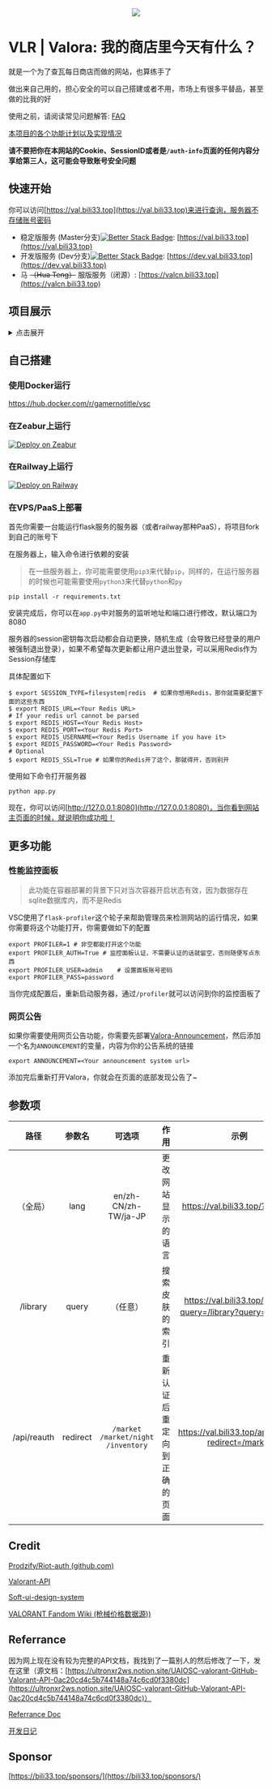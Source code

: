 <div align="center">
<img src='https://cdn.jsdelivr.net/gh/GamerNoTitle/VALORA@dev/assets/img/head.png'>
</div>

# VLR | Valora: 我的商店里今天有什么？

就是一个为了查瓦每日商店而做的网站，也算练手了

做出来自己用的，担心安全的可以自己搭建或者不用，市场上有很多平替品，甚至做的比我的好

使用之前，请阅读常见问题解答: [FAQ](https://gamernotitle.notion.site/gamernotitle/VALORA-FAQ-86f072f8cebf4a8d9453a795b24cd507#eac12e01944f4e279ff7da7b19900bb9)

[本项目的各个功能计划以及实现情况](https://github.com/users/GamerNoTitle/projects/1)

**请不要把你在本网站的Cookie、SessionID或者是`/auth-info`页面的任何内容分享给第三人，这可能会导致账号安全问题**

## 快速开始

你可以访问[https://val.bili33.top](https://val.bili33.top)来进行查询，服务器不存储账号密码

- 稳定版服务 (Master分支)[![Better Stack Badge](https://uptime.betterstack.com/status-badges/v1/monitor/ppaf.svg)](https://uptime.betterstack.com/?utm_source=status_badge): [https://val.bili33.top](https://val.bili33.top)
- 开发版服务 (Dev分支)[![Better Stack Badge](https://uptime.betterstack.com/status-badges/v1/monitor/rom0.svg)](https://uptime.betterstack.com/?utm_source=status_badge): [https://dev.val.bili33.top](https://dev.val.bili33.top)
- 马 <del>（Hua Teng）</del> 服版服务（闭源）: [https://valcn.bili33.top](https://valcn.bili33.top)

## 项目展示

<details>
<summary>点击展开</summary>
<div align="center">
<img src="https://cdn.jsdelivr.net/gh/Vikutorika/newassets@master/img/Github/Valora/CN/login.png" alt="登录页面" title="登录页面">
登录页面<br>
<hr>
<img src="https://cdn.jsdelivr.net/gh/Vikutorika/newassets@master/img/Github/Valora/CN/market.png" alt="每日商店" title="每日商店">
每日商店<br>
<hr>
<img src="https://cdn.jsdelivr.net/gh/Vikutorika/newassets@master/img/Github/Valora/CN/skin-level-preview.png" alt="皮肤等级/炫彩预览" title="皮肤等级/炫彩预览">
皮肤等级/炫彩预览<br>
<hr>
<img src="https://cdn.jsdelivr.net/gh/Vikutorika/newassets@master/img/Github/Valora/CN/accessory.png" alt="配件商店" title="配件商店">
配件商店<br>
<hr>
<img src="https://cdn.jsdelivr.net/gh/Vikutorika/newassets@master/img/Github/Valora/CN/accessory-card-preview.png" alt="配件商店：玩家卡面展示" title="配件商店：玩家卡面展示">
配件商店：玩家卡面展示<br>
<hr>
<img src="https://cdn.jsdelivr.net/gh/Vikutorika/newassets@master/img/Github/Valora/CN/inventory.png" alt="个人库存" title="个人库存">
个人库存<br>
<hr>
<img src="https://cdn.jsdelivr.net/gh/Vikutorika/newassets@master/img/Github/Valora/CN/library.png" alt="皮肤库" title="皮肤库">
皮肤库（无需登录）<br>
<hr>
<img src="https://cdn.jsdelivr.net/gh/Vikutorika/newassets@master/img/Github/Valora/CN/translation.png" alt="翻译表" title="翻译表">
翻译表（无需登录）
</div>
</details>

## 自己搭建

### 使用Docker运行

https://hub.docker.com/r/gamernotitle/vsc

### 在Zeabur上运行

[![Deploy on Zeabur](https://zeabur.com/button.svg)](https://zeabur.com/templates/21HDN2?referralCode=GamerNoTitle)

### 在Railway上运行

[![Deploy on Railway](https://railway.app/button.svg)](https://railway.app/template/JuUPyU?referralCode=U8coe_)

### 在VPS/PaaS上部署

首先你需要一台能运行flask服务的服务器（或者railway那种PaaS），将项目fork到自己的账号下

在服务器上，输入命令进行依赖的安装

> 在一些服务器上，你可能需要使用`pip3`来代替`pip`，同样的，在运行服务器的时候也可能需要使用`python3`来代替`python`和`py`

```shell
pip install -r requirements.txt
```

安装完成后，你可以在`app.py`中对服务的监听地址和端口进行修改，默认端口为8080

服务器的session密钥每次启动都会自动更换，随机生成（会导致已经登录的用户被强制退出登录），如果不希望每次更新都让用户退出登录，可以采用Redis作为Session存储库

具体配置如下

```shell
$ export SESSION_TYPE=filesystem|redis  # 如果你想用Redis，那你就需要配置下面的这些东西
$ export REDIS_URL=<Your Redis URL>
# If your redis url cannot be parsed
$ export REDIS_HOST=<Your Redis Host>
$ export REDIS_PORT=<Your Redis Port>
$ export REDIS_USERNAME=<Your Redis Username if you have it>
$ export REDIS_PASSWORD=<Your Redis Password>
# Optional
$ export REDIS_SSL=True # 如果你的Redis开了这个，那就得开，否则别开
```

使用如下命令打开服务器

```shell
python app.py
```

现在，你可以访问[http://127.0.0.1:8080](http://127.0.0.1:8080)，当你看到网站主页面的时候，就说明你成功啦！

## 更多功能

### 性能监控面板

> 此功能在容器部署的背景下只对当次容器开启状态有效，因为数据存在sqlite数据库内，而不是Redis

VSC使用了`flask-profiler`这个轮子来帮助管理员来检测网站的运行情况，如果你需要将这个功能打开，你需要做如下的配置

```shell
export PROFILER=1 # 非空都能打开这个功能
export PROFILER_AUTH=True # 监控面板认证，不需要认证的话就留空，否则随便写点东西
export PROFILER_USER=admin    # 设置面板账号密码
export PROFILER_PASS=password
```

当你完成配置后，重新启动服务器，通过`/profiler`就可以访问到你的监控面板了

### 网页公告

如果你需要使用网页公告功能，你需要先部署[Valora-Announcement](https://github.com/GamerNoTitle/Valora-Announcement)，然后添加一个名为`ANNOUNCEMENT`的变量，内容为你的公告系统的链接

```shell
export ANNOUNCEMENT=<Your announcement system url>
```

添加完后重新打开Valora，你就会在页面的底部发现公告了~

## 参数项

|    路径     |  参数名  |        可选项        |        作用        |                             示例                             |
| :---------: | :------: | :------------------: | :----------------: | :----------------------------------------------------------: |
|  （全局）   |   lang   | en/zh-CN/zh-TW/ja-JP | 更改网站显示的语言 |               <https://val.bili33.top/?lang=en>                |
|  /library   |  query   |       （任意）       |   搜索皮肤的索引   | <https://val.bili33.top/library/?query=/library?query=魔术火花> |
| /api/reauth | redirect | `/market` `/market/night` `/inventory` | 重新认证后重定向到正确的页面 | <https://val.bili33.top/api/reauth?redirect=/market> |

## Credit

[Prodzify/Riot-auth (github.com)](https://github.com/Prodzify/Riot-auth)

[Valorant-API](https://valorant-api.com/)

[Soft-ui-design-system](https://github.com/creativetimofficial/soft-ui-design-system)

[VALORANT Fandom Wiki (枪械价格数据源))](https://valorant.fandom.com/wiki/VALORANT_Wiki)

## Referrance

因为网上现在没有较为完整的API文档，我找到了一篇别人的然后修改了一下，发在这里（源文档：[https://ultronxr2ws.notion.site/UAIOSC-valorant-GitHub-Valorant-API-0ac20cd4c5b744148a74c6cd0f3380dc](https://ultronxr2ws.notion.site/UAIOSC-valorant-GitHub-Valorant-API-0ac20cd4c5b744148a74c6cd0f3380dc)）

[Referrance Doc](https://gamernotitle.notion.site/Valorant-API-baffa2069fb848a781664432564e94d0)

[开发日记](https://bili33.top/posts/Valorant-Shop-with-API/)

## Sponsor

[https://bili33.top/sponsors/](https://bili33.top/sponsors/)
